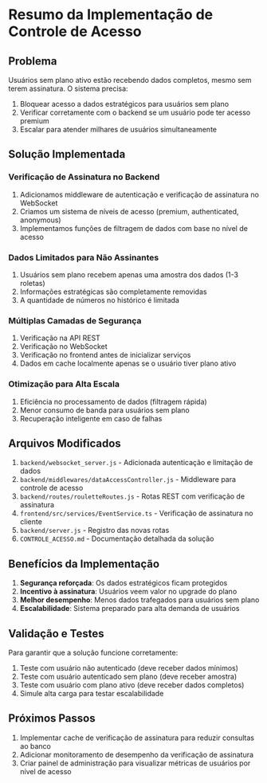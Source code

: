 # Resumo da Implementação de Controle de Acesso

## Problema

Usuários sem plano ativo estão recebendo dados completos, mesmo sem terem assinatura. O sistema precisa:

1. Bloquear acesso a dados estratégicos para usuários sem plano
2. Verificar corretamente com o backend se um usuário pode ter acesso premium
3. Escalar para atender milhares de usuários simultaneamente

## Solução Implementada

### Verificação de Assinatura no Backend

1. Adicionamos middleware de autenticação e verificação de assinatura no WebSocket
2. Criamos um sistema de níveis de acesso (premium, authenticated, anonymous)
3. Implementamos funções de filtragem de dados com base no nível de acesso

### Dados Limitados para Não Assinantes

1. Usuários sem plano recebem apenas uma amostra dos dados (1-3 roletas)
2. Informações estratégicas são completamente removidas
3. A quantidade de números no histórico é limitada

### Múltiplas Camadas de Segurança

1. Verificação na API REST
2. Verificação no WebSocket
3. Verificação no frontend antes de inicializar serviços
4. Dados em cache localmente apenas se o usuário tiver plano ativo

### Otimização para Alta Escala

1. Eficiência no processamento de dados (filtragem rápida)
2. Menor consumo de banda para usuários sem plano
3. Recuperação inteligente em caso de falhas

## Arquivos Modificados

1. `backend/websocket_server.js` - Adicionada autenticação e limitação de dados
2. `backend/middlewares/dataAccessController.js` - Middleware para controle de acesso
3. `backend/routes/rouletteRoutes.js` - Rotas REST com verificação de assinatura
4. `frontend/src/services/EventService.ts` - Verificação de assinatura no cliente
5. `backend/server.js` - Registro das novas rotas
6. `CONTROLE_ACESSO.md` - Documentação detalhada da solução

## Benefícios da Implementação

1. **Segurança reforçada**: Os dados estratégicos ficam protegidos
2. **Incentivo à assinatura**: Usuários veem valor no upgrade do plano
3. **Melhor desempenho**: Menos dados trafegados para usuários sem plano
4. **Escalabilidade**: Sistema preparado para alta demanda de usuários

## Validação e Testes

Para garantir que a solução funcione corretamente:

1. Teste com usuário não autenticado (deve receber dados mínimos)
2. Teste com usuário autenticado sem plano (deve receber amostra)
3. Teste com usuário com plano ativo (deve receber dados completos)
4. Simule alta carga para testar escalabilidade

## Próximos Passos

1. Implementar cache de verificação de assinatura para reduzir consultas ao banco
2. Adicionar monitoramento de desempenho da verificação de assinatura
3. Criar painel de administração para visualizar métricas de usuários por nível de acesso 